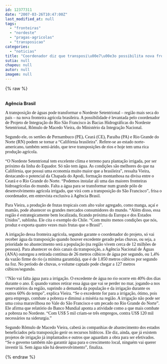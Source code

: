 ```yaml
---
id: 12377311
date: "2007-03-26T10:47:00Z"
last_modified_at: null
tags:
  - "fronteiras"
  - "nordeste"
  - "pragas-agricolas"
  - "transposicao"
categories:
  - "noticias"
title: "Coordenador diz que transposi\u00e7\u00e3o possibilita nova fronteira agr\u00edcola no Nordeste "
sutia: null
chapeu: null
autor: null
imagem: null
---
```

{% raw %}
<p><P><BR><STRONG>Agência Brasil</STRONG></P></p>
<p><P><FONT face=Verdana>A transposição de águas pode transformar o Nordeste Setentrional – região mais seca do país – na nova fronteira agrícola brasileira. A possibilidade é levantada pelo coordenador de Projeto de Integração do Rio São Francisco às Bacias Hidrográficas do Nordeste Setentrional, Rômulo de Macedo Vieira, do Ministério da Integração Nacional. </FONT></P></p>
<p><P><FONT face=Verdana>Segundo ele, os sertões de Pernambuco (PE), Ceará (CE), Paraíba (PA) e Rio Grande do Norte (RN) podem se tornar a “Califórnia brasileira”. Refere-se ao estado norte-americano, também semi-árido, que teve transposições de rios e hoje tem uma rica produção agrícola.</FONT></P></p>
<p><P><FONT face=Verdana>“O Nordeste Setentrional tem excelente clima e terreno para plantação irrigada, por ser próximo da linha do Equador. Só não tem água. As condições são melhores do que na Califórnia, que possui uma economia muito maior que a brasileira”, ressalta Vieira, destacando o potencial da Chapada do Apodi, formação montanhosa na divisa entre o Ceará e o Rio Grande do Norte. “Podemos instalar ali uma das maiores fronteiras hidroagrícolas do mundo. Falta a água para se transformar num grande pólo de desenvolvimento agrícola irrigado, que virá com a transposição do São Francisco”, frisa o coordenador, em entrevista exclusiva à Agência Brasil.</FONT></P></p>
<p><P><FONT face=Verdana>Para Vieira, a produção de frutas tropicais com alto valor agregado, como manga, açaí e mamão, pode abastecer os grandes mercados consumidores do mundo. “Além disso, essa região é estrategicamente bem localizada, ficando próxima da Europa e dos Estados Unidos”, sublinha. Ele cita o exemplo do Chile. “Com muito menos condições que nós, produz e exporta quatro vezes mais frutas que o Brasil”.</FONT></P></p>
<p><P><FONT face=Verdana>A irrigação dessa fronteira agrícola, segundo garante o coordenador do projeto, só vai receber água da transposição quando houver excedente gerado pelas chuvas, ou seja, a prioridade no abastecimento será a população (na região vivem cerca de 12 milhões de pessoas). Para abastecer os dois canais da transposição, a Agência Nacional de Águas (ANA) outorgou a retirada contínua de 26 metros cúbicos de água por segundo, ou 1,4% da vazão firme do rio (a mínima garantida), que é de 1.850 metros cúbicos por segundo na foz. No período de chuvas, o volume captado pode chegar a 127 metros cúbicos/segundo.</FONT></P></p>
<p><P><FONT face=Verdana>\"Não vai falta água para a irrigação. O excedente de água no rio ocorre em 40% dos dias durante o ano. É quando vamos retirar essa água que vai se perder no mar, jogando-a nos reservatórios da região, suprindo a demanda da população e da irrigação durante os outros 60% do tempo”, explica Vieira. “Se o excedente for para a irrigação, ótimo, pois gera emprego, combate a pobreza e diminui a miséria na região. A irrigação não pode ser uma coisa maravilhosa no Vale do São Francisco e um pecado no Rio Grande do Norte”. Ele afirma que relatório do Banco Mundial aponta a atividade como a que mais combate a pobreza no Nordeste. “Com US$ 5 mil criam-se três empregos, contra US$ 120 mil necessários na siderurgia.”</FONT></P></p>
<p><P><FONT face=Verdana>Segundo Rômulo de Macedo Vieira, caberá às companhias de abastecimento dos estados beneficiados pela transposição gerir os recursos hídricos. Ele diz, ainda, que já existem projetos de irrigação já implantados e outros que aguardam a obra para ser efetivados. “Se o governo também não garantir água para o crescimento local, ninguém vai querer investir lá. Sem água não há desenvolvimento”, finaliza.</FONT></P> </p>
{% endraw %}